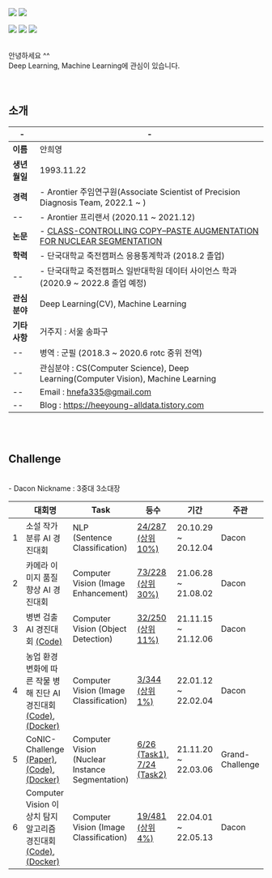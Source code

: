 <img src="https://img.shields.io/badge/Python-3766AB?style=flat-square&logo=Python&logoColor=white"/></a>
<img src="https://img.shields.io/badge/R-3766AB?style=flat-square&logo=R&logoColor=white"/></a>

<img src="https://img.shields.io/badge/Artificial Intelligence-0EF7AF?style=flat-square&logo=zz&logoColor=black"/></a>
<img src="https://img.shields.io/badge/Computer Science-0EF7AF?style=flat-square&logo=zz&logoColor=black"/></a>
<img src="https://img.shields.io/badge/Machine Learning-0EF7AF?style=flat-square&logo=zz&logoColor=black"/></a>
<br />
<br />

안녕하세요 ^^
<br />
Deep Learning, Machine Learning에 관심이 있습니다.
<br />
<br />
<br />

## 소개

|   -   | - |
|------------|-----------|
**이름**            | 안희영
**생년월일**        | 1993.11.22 |
**경력**            |   - Arontier 주임연구원(Associate Scientist of Precision Diagnosis Team, 2022.1 ~ )   
--              |   - Arontier 프리랜서 (2020.11 ~ 2021.12) |
**논문**            |   - [CLASS-CONTROLLING COPY–PASTE AUGMENTATION FOR NUCLEAR SEGMENTATION](https://github.com/AhnHeeYoung/Competition/blob/master/Grand-Challenge-CoNIC/CLASS-CONTROLLING%20COPY%E2%80%93PASTE%20AUGMENTATION.pdf)
**학력**            |   - 단국대학교 죽전캠퍼스 응용통계학과 (2018.2 졸업)
--              |   - 단국대학교 죽전캠퍼스 일반대학원 데이터 사이언스 학과 (2020.9 ~ 2022.8 졸업 예정) |
**관심분야**        | Deep Learning(CV), Machine Learning |
**기타사항**        | 거주지 : 서울 송파구 |
--              | 병역 : 군필 (2018.3 ~ 2020.6 rotc 중위 전역) |
--              | 관심분야 : CS(Computer Science), Deep Learning(Computer Vision), Machine Learning |
--              | Email : hnefa335@gmail.com |
--              | Blog : https://heeyoung-alldata.tistory.com |
<br />
<br />



## Challenge
<br />
- Dacon Nickname : 3중대 3소대장
<br />

|            |대회명|Task|등수|기간|주관|
|------------|-----------|-----------|--------------|--------------|--------------|
1            | 소설 작가 분류 AI 경진대회| NLP (Sentence Classification) | [24/287 (상위 10%)](https://dacon.io/competitions/official/235670/leaderboard) | 20.10.29 ~ 20.12.04  | Dacon
2            | 카메라 이미지 품질 향상 AI 경진대회 | Computer Vision (Image Enhancement) | [73/228 (상위 30%)](https://dacon.io/competitions/official/235746/leaderboard)  | 21.06.28 ~ 21.08.02 | Dacon
3            | 병변 검출 AI 경진대회 [(Code)](https://github.com/AhnHeeYoung/Competition/tree/master/Dacon-%EB%B3%91%EB%B3%80%EA%B2%80%EC%B6%9C) | Computer Vision (Object Detection) | [32/250 (상위 11%)](https://dacon.io/competitions/official/235855/leaderboard) | 21.11.15 ~ 21.12.06  | Dacon
4            | 농업 환경 변화에 따른 작물 병해 진단 AI 경진대회 [(Code)](https://github.com/AhnHeeYoung/Competition/tree/master/Dacon-%EC%9E%91%EB%AC%BC%EB%B3%91%ED%95%B4%EC%A7%84%EB%8B%A8), [(Docker)](https://hub.docker.com/r/hnefa335/lg-crops-disease) | Computer Vision (Image Classification) | [3/344 (상위 1%)](https://dacon.io/competitions/official/235870/leaderboard) | 22.01.12 ~ 22.02.04 | Dacon
5            | CoNIC-Challenge [(Paper)](https://github.com/AhnHeeYoung/Competition/blob/master/Grand-Challenge-CoNIC/CLASS-CONTROLLING%20COPY%E2%80%93PASTE%20AUGMENTATION.pdf), [(Code)](https://github.com/AhnHeeYoung/Competition/tree/master/Grand-Challenge-CoNIC), [(Docker)](https://hub.docker.com/r/hnefa335/conic-inference)  | Computer Vision (Nuclear Instance Segmentation) | [6/26 (Task1), 7/24 (Task2)](https://conic-challenge.grand-challenge.org/evaluation/segmentation-and-classification-final-test/leaderboard/)| 21.11.20 ~ 22.03.06 | Grand-Challenge
6            | Computer Vision 이상치 탐지 알고리즘 경진대회 [(Code)](https://github.com/AhnHeeYoung/Competition/tree/master/Dacon-%EC%9D%B4%EC%83%81%EC%B9%98%ED%83%90%EC%A7%80), [(Docker)](https://hub.docker.com/r/hnefa335/dacon_anomaly) | Computer Vision (Image Classification) | [19/481 (상위 4%)](https://dacon.io/competitions/official/235894/leaderboard) | 22.04.01 ~ 22.05.13 | Dacon

